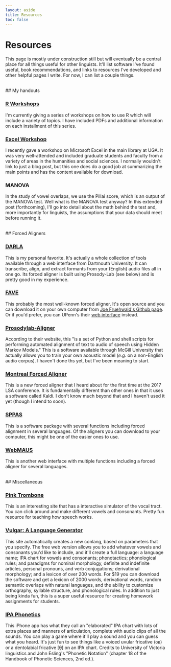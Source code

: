 ```yaml
---
layout: aside
title: Resources
toc: false
---
```


# Resources

This page is mostly under construction still but will eventually be a central place for all things useful for other linguists. It'll  list software I've found useful, book recommendations, and links to resources I've developed and other helpful pages I write. For now, I can list a couple things. 


<br/>
## My handouts

### [R Workshops](/pages/r-workshops.html)

I'm currently giving a series of workshops on how to use R which will include a variety of topics. I have included PDFs and additional information on each installment of this series.

### [Excel Workshop](/excel.html)

I recently gave a workshop on Microsoft Excel in the main library at UGA. It was very well-attended and included graduate students and faculty from a variety of areas in the humanities and social sciences. I normally wouldn't link to just a blog post, but this one does do a good job at summarizing the main points and has the content available for download.

### MANOVA

In the study of vowel overlaps, we use the Pillai score, which is an output of the MANOVA test. Well what is the MANOVA test anyway? In this extended post (forthcoming), I'll go into detail about the math behind the test and, more importantly for linguists, the assumptions that your data should meet before running it.


<br/>
## Forced Aligners

### [DARLA](http://darla.dartmouth.edu)

This is my personal favorite. It's actually a whole collection of tools available through a web interface from Dartmouth University. It can transcribe, align, and extract formants from your (English) audio files all in one go. Its forced aligner is built using Prosody-Lab (see below) and is pretty good in my experience. 

### [FAVE](https://github.com/JoFrhwld/FAVE)

This probably the most well-known forced aligner. It's open source and you can download it on your own computer from [Joe Fruehwald's Github page](https://github.com/JoFrhwld). Or if you'd prefer, you can UPenn's their [web interface](http://fave.ling.upenn.edu) instead.

### [Prosodylab-Aligner](http://prosodylab.org/tools/aligner/)

According to their website, this "is a set of Python and shell scripts for performing automated alignment of text to audio of speech using Hidden Markov Models." This is a software available through McGill University that actually allows you to train your own acoustic model (*e.g.* on a non-English audio corpus). I haven't done ths yet, but I've been meaning to start.

### [Montreal Forced Aligner](https://github.com/MontrealCorpusTools/Montreal-Forced-Aligner)

This is a new forced aligner that I heard about for the first time at the 2017 LSA conference. It is fundamentally different than other ones in that it uses a software called Kaldi. I don't know much beyond that and I haven't used it yet (though I intend to soon).

### [SPPAS](http://www.sppas.org/index.html)

This is a software package with several functions including forced alignment in several languages. Of the aligners you can download to your computer, this might be one of the easier ones to use. 

### [WebMAUS](http://clarin.phonetik.uni-muenchen.de/BASWebServices/#/services)

This is another web interface with multiple functions including a forced aligner for several languages.


<br/>
## Miscellaneous


### [Pink Trombone](http://dood.al/pinktrombone/)

This is an interesting site that has a interactive simulator of the vocal tract. You can click around and make different vowels and consonants. Pretty fun resource for teaching how speech works.

### [Vulgar: A Language Generator](https://www.vulgarlang.com)

This site automatically creates a new conlang, based on parameters that you specify. The free web version allows you to add whatever vowels and consonants you'd like to include, and it'll create a full language: a language name; IPA chart for vowels and consonants; phonotactics; phonological rules; and paradigms for nominal morphology, definite and indefinite articles, personal pronouns, and verb conjugations; derivational morphology; and a lexicon of over 200 words. For $19 you can download the software and get a lexicon of 2000 words, derivational words, random semantic overlaps with natural languages, and the ability to customize orthography, syllable structure, and phonological rules. In addition to just being kinda fun, this is a super useful resource for creating homework assignments for students.

### [IPA Phonetics](https://itunes.apple.com/us/app/ipa-phonetics/id869642260?mt=8)

This iPhone app has what they call an "elaborated" IPA chart with lots of extra places and manners of articulation, complete with audio clips of all the sounds. You can play a game where it'll play a sound and you can guess what you heard. It's just fun to see things like a voiced uvular fricative (ɢʁ) or a dentolabial fricative [θ̼] on an IPA chart. Credits to University of Victoria linguistics and John Esling's "Phonetic Notation" (chapter 18 of the Handbook of Phonetic Sciences, 2nd ed.).